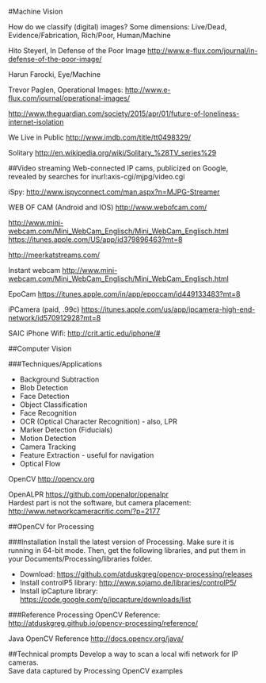 #Machine Vision

How do we classify (digital) images? Some dimensions: Live/Dead, Evidence/Fabrication, Rich/Poor, Human/Machine

Hito Steyerl, In Defense of the Poor Image
<http://www.e-flux.com/journal/in-defense-of-the-poor-image/>

Harun Farocki, Eye/Machine

Trevor Paglen, Operational Images: <http://www.e-flux.com/journal/operational-images/>

<http://www.theguardian.com/society/2015/apr/01/future-of-loneliness-internet-isolation>

We Live in Public <http://www.imdb.com/title/tt0498329/>

Solitary <http://en.wikipedia.org/wiki/Solitary_%28TV_series%29>


##Video streaming
Web-connected IP cams, publicized on Google, revealed by searches for inurl:axis-cgi/mjpg/video.cgi  

iSpy: <http://www.ispyconnect.com/man.aspx?n=MJPG-Streamer>

WEB OF CAM (Android and IOS)
<http://www.webofcam.com/>

<http://www.mini-webcam.com/Mini_WebCam_Englisch/Mini_WebCam_Englisch.html>
<https://itunes.apple.com/US/app/id379896463?mt=8>

<http://meerkatstreams.com/>

Instant webcam
<http://www.mini-webcam.com/Mini_WebCam_Englisch/Mini_WebCam_Englisch.html>

EpoCam
<https://itunes.apple.com/in/app/epoccam/id449133483?mt=8>

iPCamera (paid, .99c)
<https://itunes.apple.com/us/app/ipcamera-high-end-network/id570912928?mt=8>

SAIC iPhone Wifi:
<http://crit.artic.edu/iphone/#>

##Computer Vision

###Techniques/Applications
* Background Subtraction
* Blob Detection
* Face Detection
* Object Classification
* Face Recognition
* OCR (Optical Character Recognition) - also, LPR
* Marker Detection (Fiducials)
* Motion Detection
* Camera Tracking
* Feature Extraction - useful for navigation
* Optical Flow

OpenCV
<http://opencv.org>

OpenALPR <https://github.com/openalpr/openalpr>  
Hardest part is not the software, but camera placement: <http://www.networkcameracritic.com/?p=2177>



##OpenCV for Processing

###Installation
Install the latest version of Processing. Make sure it is running in 64-bit mode. Then, get the following libraries, and put them in your Documents/Processing/libraries folder.

* Download: <https://github.com/atduskgreg/opencv-processing/releases>
* Install controlP5 library: <http://www.sojamo.de/libraries/controlP5/>
* Install ipCapture library: <https://code.google.com/p/ipcapture/downloads/list>


###Reference
Processing OpenCV Reference: <http://atduskgreg.github.io/opencv-processing/reference/>

Java OpenCV Reference <http://docs.opencv.org/java/>

##Technical prompts
Develop a way to scan a local wifi network for IP cameras.  
Save data captured by Processing OpenCV examples
